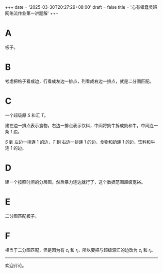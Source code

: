 +++
date = '2025-03-30T20:27:29+08:00'
draft = false
title = '心有错蠢灵班网络流作业第一讲题解'
+++

# A

板子。

# B

考虑把格子看成边，行看成左边一排点，列看成右边一排点，就是二分图匹配。

# C

一个超级原 $S$ 和汇 $T$。

建左边一排点表示食物，右边一排点表示饮料，中间将奶牛拆成奶和牛，中间连一条 $1$ 边。

$S$ 到 左边一排连 $1$ 的边，$T$ 到 右边一排连 $1$ 的边，食物和奶连 $1$ 的边，饮料和牛连 $1$ 的边。

# D

建一个按照时间的分层图，然后暴力连边就行了，这个数据范围超级宽裕。

# E

二分图匹配板子。

# F

相当于二分图匹配，但是因为有 $c_i$ 和 $r_i$，所以要把与超级源汇的边改为 $c_i$ 和 $r_i$。

---

欢迎评论。